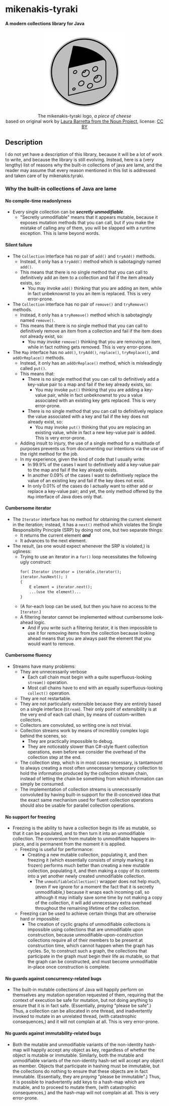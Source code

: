 # mikenakis-tyraki

#### A modern collections library for Java

<p align="center">
<img title="mikenakis-tyraki logo" src="mikenakis-tyraki.svg" width="256"/><br/>
The mikenakis-tyraki logo, <i>a piece of cheese</i><br/>
based on original work by <a href="https://thenounproject.com/term/cheese/402993/">Laura Barretta from the Noun Project</a>, license: <a href="https://creativecommons.org/licenses/by/3.0/us/">CC BY</a><br/>
</p>

## Description

I do not yet have a description of this library, because it will be a lot of work to write, and because the library is still evolving. Instead, here is a (very lengthy) list of reasons why the built-in collections of java are lame, and the reader may assume that every reason mentioned in this list is addressed and taken care of by mikenakis:tyraki.  

### Why the built-in collections of Java are lame

#### No compile-time readonlyness

  - Every single collection can be **_secretly unmodifiable_**.
    - "Secretly unmodifiable" means that it appears mutable, because it exposes mutation methods that you can call, but if you make the mistake of calling any of them, you will be slapped with a runtime exception. This is lame beyond words.
	
#### Silent failure

  - The `Collection` interface has no pair of `add()` and `tryAdd()` methods.
    - Instead, it only has a `tryAdd()` method which is sabotagingly named `add()`.
    - This means that there is no single method that you can call to definitively add an item to a collection and fail if the item already exists, so: 
      - You may invoke `add()` thinking that you are adding an item, while in fact unbeknownst to you an item is replaced. This is very error-prone.   
  - The `Collection` interface has no pair of `remove()` and `tryRemove()` methods.
    - Instead, it only has a `tryRemove()` method which is sabotagingly named `remove()`. 
    - This means that there is no single method that you can call to definitively remove an item from a collection and fail if the item does not already exist, so: 
      - You may invoke `remove()` thinking that you are removing an item, while in fact nothing gets removed. This is very error-prone.    
  - The `Map` interface has no `add()`, `tryAdd()`, `replace()`, `tryReplace()`, and `addOrReplace()` methods.
    - Instead, it only has an `addOrReplace()` method, which is misleadingly called `put()`. 
    - This means that:
      - There is no single method that you can call to definitively add a key-value pair to a map and fail if the key already exists, so:
        - You may invoke `put()` thinking that you are adding a key-value pair, while in fact unbeknownst to you a value associated with an existing key gets replaced. This is very error-prone.
      - There is no single method that you can call to definitively replace the value associated with a key and fail if the key does not already exist, so:
        - You may invoke `put()` thinking that you are replacing an existing value, while in fact a new key-value pair is added. This is very error-prone.
    - Adding insult to injury, the use of a single method for a multitude of purposes prevents us from documenting our intentions via the use of the right method for the job.
    - In my experience, given the kind of code that I usually write:
      - In 99.9% of the cases I want to definitively add a key-value pair to the map and fail if the key already exists.
      - In another 0.09% of the cases I want to definitively replace the value of an existing key and fail if the key does not exist.
      - In only 0.01% of the cases do I actually want to either add or replace a key-value pair; and yet, the only method offered by the `Map` interface of Java does only that.
	                 
#### Cumbersome iterator

  - The `Iterator` interface has no method for obtaining the current element in the iteration; instead, it has a `next()` method which violates the Single Responsibility Principle (SRP) by doing not one, but two separate things:
      - It returns the current element ***and*** 
      - It advances to the next element.
  - The result, (as one would expect whenever the SRP is violated,) is ugliness: 
    - Trying to use an iterator in a `for()` loop necessitates the following ugly construct:
      ```
      for( Iterator iterator = iterable.iterator(); iterator.hasNext(); )
      { 
          E element = iterator.next();
          ...(use the element)...
      }    
      ```
    - (A for-each loop can be used, but then you have no access to the `Iterator`.)
    - A filtering iterator cannot be implemented without cumbersome look-ahead logic.
      - And if you write such a filtering iterator, it is then impossible to use it for removing items from the collection because looking ahead means that you are always past the element that you would want to remove.
   
#### Cumbersome fluency

  - Streams have many problems:
    - They are unnecessarily verbose
      - Each call chain must begin with a quite superfluous-looking `stream()` operation.
      - Most call chains have to end with an equally superfluous-looking `collect()` operation.
    - They are not restartable. 
    - They are not particularly extensible because they are entirely based on a single interface (`Stream`). Their only point of extensibility is at the very end of each call chain, by means of custom-written collectors.
    - Collectors are convoluted, so writing one is not trivial.
    - Collection streams work by means of incredibly complex logic behind the scenes, so:
      - They are practically impossible to debug.
      - They are noticeably slower than C#-style fluent collection operations, even before we consider the overhead of the collection step at the end.
    - The collection step, which is in most cases necessary, is tantamount to always creating a most often unnecessary temporary collection to hold the information produced by the collection stream chain, instead of letting the chain be something from which information can simply be consumed.
    - The implementation of collection streams is unnecessarily convoluted by having built-in support for the ill-conceived idea that the exact same mechanism used for fluent collection operations should also be usable for parallel collection operations.
	                        
#### No support for freezing

  - Freezing is the ability to have a collection begin its life as mutable, so that it can be populated, and to then turn it into an unmodifiable collection. The conversion from mutable to unmodifiable happens in-place, and is permanent from the moment it is applied. 
    - Freezing is useful for performance:
      - Creating a new mutable collection, populating it, and then freezing it (which essentially consists of simply marking it as frozen) performs much better than creating a new mutable collection, populating it, and then making a copy of its contents into a yet another newly created unmodifiable collection. 
        - The `unmodifiableCollection()` wrapper does not help much, (even if we ignore for a moment the fact that it is secretly unmodifiable,) because it wraps each incoming call, so although it may initially save some time by not making a copy of the collection, it will add unnecessary extra overhead throughout the remaining lifetime of the collection.
    - Freezing can be used to achieve certain things that are otherwise hard or impossible:
      - The creation of cyclic graphs of unmodifiable collections is impossible using collections that are unmodifiable upon construction, because unmodifiable-upon-construction collections require all of their members to be present at construction time, which cannot happen when the graph has cycles. So, to construct such a graph, the collections that participate in the graph must begin their life as mutable, so that the graph can be constructed, and must become unmodifiable in-place once construction is complete.

#### No guards against concurrency-related bugs

  - The built-in mutable collections of Java will happily perform on themselves any mutation operation requested of them, requiring that the context of execution be safe for mutation, but not doing anything to ensure that it is in fact safe. (Essentially, _praying_ "please be safe".) Thus, a collection can be allocated in one thread, and inadvertently invoked to mutate in an unrelated thread, (with catastrophic consequences,) and it will not complain at all. This is very error-prone.
                                                
#### No guards against immutability-related bugs

  - Both the mutable and unmodifiable variants of the non-identity hash-map will happily accept any object as key, regardless of whether the object is mutable or immutable. Similarly, both the mutable and unmodifiable variants of the non-identity hash-set will accept any object as member. Objects that participate in hashing must be immutable, but the collections do nothing to ensure that these objects are in fact immutable. (Essentially, they are _praying_ "please be immutable".) Thus, it is possible to inadvertently add keys to a hash-map which are mutable, and to proceed to mutate them, (with catastrophic consequences,) and the hash-map will not complain at all. This is very error-prone.
